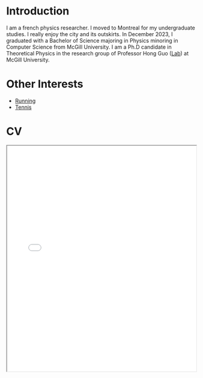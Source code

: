# Introduction

I am a french physics researcher. I moved to Montreal for my undergraduate studies. I really enjoy the city and its outskirts. In December 2023, I graduated with a Bachelor of Science majoring in Physics minoring in Computer Science from McGill University.
I am a Ph.D candidate in Theoretical Physics in the research group of Professor Hong Guo ([Lab](https://www.physics.mcgill.ca/~guo/)) at McGill University. 

# Other Interests

- [Running](./running.md)
- [Tennis](./tennis.md)


# CV

<!-- How to embed a PDF -->
<iframe width="100%" height="600" src="./media/CV.pdf">